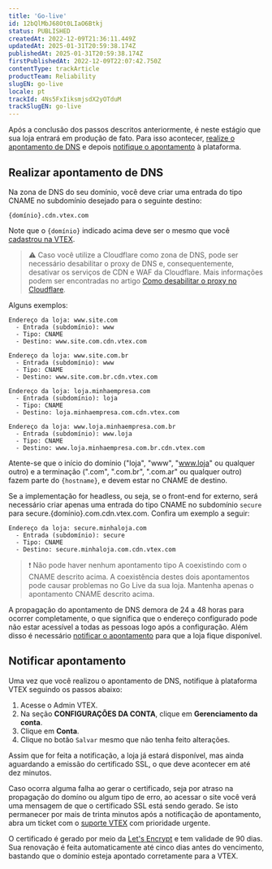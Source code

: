 ```yaml
---
title: 'Go-live'
id: 12bQlMbJ68Ot0LIaO6Btkj
status: PUBLISHED
createdAt: 2022-12-09T21:36:11.449Z
updatedAt: 2025-01-31T20:59:38.174Z
publishedAt: 2025-01-31T20:59:38.174Z
firstPublishedAt: 2022-12-09T22:07:42.750Z
contentType: trackArticle
productTeam: Reliability
slugEN: go-live
locale: pt
trackId: 4Ns5FxIiksmjsdX2yOTduM
trackSlugEN: go-live
---
```


Após a conclusão dos passos descritos anteriormente, é neste estágio que sua loja entrará em produção de fato. Para isso acontecer, [realize o apontamento de DNS](#realizar-apontamento-de-dns) e depois [notifique o apontamento](#notificar-apontamento) à plataforma.

## Realizar apontamento de DNS

Na zona de DNS do seu domínio, você deve criar uma entrada do tipo CNAME no subdomínio desejado para o seguinte destino:
```
{domínio}.cdn.vtex.com
```

Note que o `{domínio}` indicado acima deve ser o mesmo que você [cadastrou na VTEX](https://help.vtex.com/pt/tracks/como-realizar-el-go-live-de-tu-tienda--4Ns5FxIiksmjsdX2yOTduM/7sM5IMx02zaHvAFTm0OxiJ#cadastrar-dominio-na-vtex).

> ⚠️ Caso você utilize a Cloudflare como zona de DNS, pode ser necessário desabilitar o proxy de DNS e, consequentemente, desativar os serviços de CDN e WAF da Cloudflare. Mais informações podem ser encontradas no artigo [Como desabilitar o proxy no Cloudflare](https://help.vtex.com/pt/tutorial/disable-cloudflare-proxy--75QqsXAqR7NdkRc1GZPiXb).

Alguns exemplos:

```
Endereço da loja: www.site.com
  - Entrada (subdomínio): www
  - Tipo: CNAME
  - Destino: www.site.com.cdn.vtex.com
```
```
Endereço da loja: www.site.com.br
  - Entrada (subdomínio): www
  - Tipo: CNAME
  - Destino: www.site.com.br.cdn.vtex.com
```
```
Endereço da loja: loja.minhaempresa.com
  - Entrada (subdomínio): loja
  - Tipo: CNAME
  - Destino: loja.minhaempresa.com.cdn.vtex.com
```
```
Endereço da loja: www.loja.minhaempresa.com.br
  - Entrada (subdomínio): www.loja
  - Tipo: CNAME
  - Destino: www.loja.minhaempresa.com.br.cdn.vtex.com
```

Atente-se que o início do domínio ("loja", "www", "www.loja" ou qualquer outro) e a terminação (".com", ".com.br", ".com.ar" ou qualquer outro) fazem parte do `{hostname}`, e devem estar no CNAME de destino.

Se a implementação for headless, ou seja, se o front-end for externo, será necessário criar apenas uma entrada do tipo CNAME no subdomínio `secure` para secure.{domínio}.com.cdn.vtex.com. Confira um exemplo a seguir:  

```
Endereço da loja: secure.minhaloja.com
  - Entrada (subdomínio): secure
  - Tipo: CNAME
  - Destino: secure.minhaloja.com.cdn.vtex.com
```

> ❗ Não pode haver nenhum apontamento tipo A coexistindo com o CNAME descrito acima. A coexistência destes dois apontamentos pode causar problemas no Go Live da sua loja. Mantenha apenas o apontamento CNAME descrito acima.

A propagação do apontamento de DNS demora de 24 a 48 horas para ocorrer completamente, o que significa que o endereço configurado pode não estar acessível a todas as pessoas logo após a configuração. Além disso é necessário [notificar o apontamento](#notificar-apontamento) para que a loja fique disponível.

## Notificar apontamento

Uma vez que você realizou o apontamento de DNS, notifique à plataforma VTEX seguindo os passos abaixo:

1. Acesse o Admin VTEX.
2. Na seção **CONFIGURAÇÕES DA CONTA**, clique em **Gerenciamento da conta**.
3. Clique em **Conta**.
4. Clique no botão `Salvar` mesmo que não tenha feito alterações.

Assim que for feita a notificação, a loja já estará disponível, mas ainda aguardando a emissão do certificado SSL, o que deve acontecer em até dez minutos.

Caso ocorra alguma falha ao gerar o certificado, seja por atraso na propagação do domíno ou algum tipo de erro, ao acessar o site você verá uma mensagem de que o certificado SSL está sendo gerado. Se isto permanecer por mais de trinta minutos após a notificação de apontamento, abra um ticket com o [suporte VTEX](https://help.vtex.com/pt/support) com prioridade urgente.

O certificado é gerado por meio da [Let's Encrypt](https://letsencrypt.org/) e tem validade de 90 dias. Sua renovação é feita automaticamente até cinco dias antes do vencimento, bastando que o domínio esteja apontado corretamente para a VTEX.

